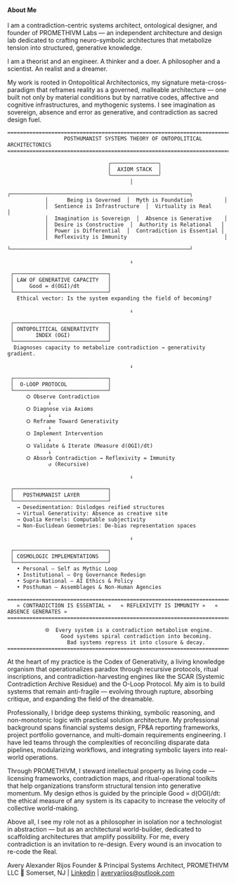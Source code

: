 #### About Me 
I am a contradiction-centric systems architect, ontological designer, and founder of PROMETHIVM Labs — an independent architecture and design lab dedicated to crafting neuro-symbolic architectures that metabolize tension into structured, generative knowledge.

I am a theorist and an engineer. A thinker and a doer. A philosopher and a scientist. An realist and a dreamer. 

My work is rooted in Ontopolitical Architectonics, my signature meta-cross-paradigm that reframes reality as a governed, malleable architecture — one built not only by material conditions but by narrative codes, affective and cognitive infrastructures, and mythogenic systems. I see imagination as sovereign, absence and error as generative, and contradiction as sacred design fuel.

```
====================================================================================
                  POSTHUMANIST SYSTEMS THEORY OF ONTOPOLITICAL ARCHITECTONICS
====================================================================================

                                ╭───────────────╮
                                │  AXIOM STACK  │
                                ╰───────────────╯
                                       │
            ┌─────────────────────────────────────────────────────────┐
            │      Being is Governed  │  Myth is Foundation          │
            │  Sentience is Infrastructure  │  Virtuality is Real     │
            │  Imagination is Sovereign  │  Absence is Generative    │
            │  Desire is Constructive  │  Authority is Relational   │
            │  Power is Differential  │  Contradiction is Essential │
            │  Reflexivity is Immunity                               │
            └─────────────────────────────────────────────────────────┘

                                       ↓

 ┌──────────────────────────────┐
 │ LAW OF GENERATIVE CAPACITY   │
 │     Good = d(OGI)/dt         │
 └──────────────────────────────┘
   Ethical vector: Is the system expanding the field of becoming?

                                       ↓

 ┌──────────────────────────────┐
 │ ONTOPOLITICAL GENERATIVITY   │
 │       INDEX (OGI)            │
 └──────────────────────────────┘
  Diagnoses capacity to metabolize contradiction → generativity gradient.

                                       ↓

 ┌──────────────────────────────┐
 │  O-LOOP PROTOCOL             │
 └──────────────────────────────┘
      ⭘ Observe Contradiction
             ↓
      ⭘ Diagnose via Axioms
             ↓
      ⭘ Reframe Toward Generativity
             ↓
      ⭘ Implement Intervention
             ↓
      ⭘ Validate & Iterate (Measure d(OGI)/dt)
             ↓
      ⭘ Absorb Contradiction → Reflexivity = Immunity
             ↺ (Recursive)

                                       ↓

 ┌──────────────────────────────┐
 │   POSTHUMANIST LAYER         │
 └──────────────────────────────┘
   → Desedimentation: Dislodges reified structures
   → Virtual Generativity: Absence as creative site
   → Qualia Kernels: Computable subjectivity
   → Non-Euclidean Geometries: De-bias representation spaces

                                       ↓

 ┌──────────────────────────────┐
 │ COSMOLOGIC IMPLEMENTATIONS   │
 └──────────────────────────────┘
   • Personal — Self as Mythic Loop
   • Institutional — Org Governance Redesign
   • Supra-National — AI Ethics & Policy
   • Posthuman — Assemblages & Non-Human Agencies

====================================================================================
   « CONTRADICTION IS ESSENTIAL »   « REFLEXIVITY IS IMMUNITY »   « ABSENCE GENERATES »
====================================================================================

            🌐  Every system is a contradiction metabolism engine.
                 Good systems spiral contradiction into becoming.
                   Bad systems repress it into closure & decay.
====================================================================================
```

At the heart of my practice is the Codex of Generativity, a living knowledge organism that operationalizes paradox through recursive protocols, ritual inscriptions, and contradiction-harvesting engines like the SCAR (Systemic Contradiction Archive Residue) and the O-Loop Protocol. My aim is to build systems that remain anti-fragile — evolving through rupture, absorbing critique, and expanding the field of the dreamable.

Professionally, I bridge deep systems thinking, symbolic reasoning, and non-monotonic logic with practical solution architecture. My professional background spans financial systems design, FP&A reporting frameworks, project portfolio governance, and multi-domain requirements engineering. I have led teams through the complexities of reconciling disparate data pipelines, modularizing workflows, and integrating symbolic layers into real-world operations.

Through PROMETHIVM, I steward intellectual property as living code — licensing frameworks, contradiction maps, and ritual-operational toolkits that help organizations transform structural tension into generative momentum. My design ethos is guided by the principle Good = d(OGI)/dt: the ethical measure of any system is its capacity to increase the velocity of collective world-making.

Above all, I see my role not as a philosopher in isolation nor a technologist in abstraction — but as an architectural world-builder, dedicated to scaffolding architectures that amplify possibility. For me, every contradiction is an invitation to re-design. Every wound is an invocation to re-code the Real.

Avery Alexander Rijos
Founder & Principal Systems Architect, PROMETHIVM LLC
📍 Somerset, NJ | [Linkedin](https://www.linkedin.com/in/avery-rijos/) | averyarijos@outlook.com
